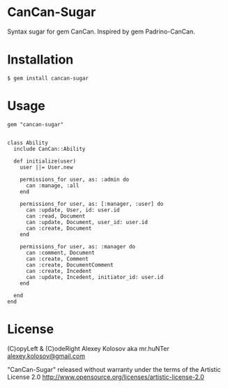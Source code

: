 CanCan-Sugar
============

Syntax sugar for gem CanCan. Inspired by gem Padrino-CanCan.


# Installation

    $ gem install cancan-sugar


# Usage

    gem "cancan-sugar"


    class Ability
      include CanCan::Ability
    
      def initialize(user)
        user ||= User.new
    
        permissions_for user, as: :admin do
          can :manage, :all
        end
    
        permissions_for user, as: [:manager, :user] do
          can :update, User, id: user.id
          can :read, Document
          can :update, Document, user_id: user.id
          can :create, Document
        end
        
        permissions_for user, as: :manager do
          can :comment, Document
          can :create, Comment
          can :create, DocumentComment
          can :create, Incedent
          can :update, Incedent, initiator_id: user.id
        end
    
      end
    end



# License

(C)opyLeft & (C)odeRight Alexey Kolosov aka mr.huNTer <alexey.kolosov@gmail.com>

"CanCan-Sugar" released without warranty under the terms of the Artistic License 2.0
http://www.opensource.org/licenses/artistic-license-2.0


